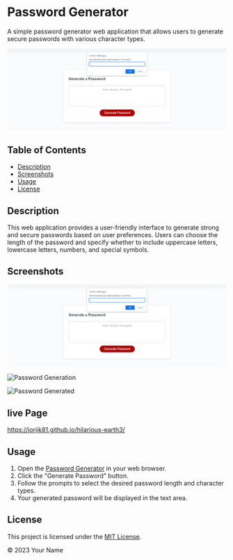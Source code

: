 # Password Generator

A simple password generator web application that allows users to generate secure passwords with various character types.

![Password Generator](assets/screenshots/Screenshot%20(23).png)

## Table of Contents

- [Description](#description)
- [Screenshots](#screenshots)
- [Usage](#usage)
- [License](#license)

## Description

This web application provides a user-friendly interface to generate strong and secure passwords based on user preferences. Users can choose the length of the password and specify whether to include uppercase letters, lowercase letters, numbers, and special symbols.

## Screenshots

![Home Page](assets/screenshot_23.png)

![Password Generation](assets/Screenshot(24).png)   

![Password Generated](assets/Screenshot(25).png)

## live Page
https://jorjik81.github.io/hilarious-earth3/

## Usage

1. Open the [Password Generator](https://example.com/password-generator) in your web browser.
2. Click the "Generate Password" button.
3. Follow the prompts to select the desired password length and character types.
4. Your generated password will be displayed in the text area.

## License

This project is licensed under the [MIT License](LICENSE).

© 2023 Your Name